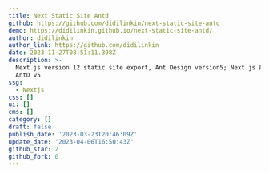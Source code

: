 ```yaml
---
title: Next Static Site Antd
github: https://github.com/didilinkin/next-static-site-antd
demo: https://didilinkin.github.io/next-static-site-antd/
author: didilinkin
author_link: https://github.com/didilinkin
date: 2023-11-27T08:51:11.398Z
description: >-
  Next.js version 12 static site export, Ant Design version5; Next.js 静态站点导出, 使用
  AntD v5
ssg:
  - Nextjs
css: []
ui: []
cms: []
category: []
draft: false
publish_date: '2023-03-23T20:46:09Z'
update_date: '2023-04-06T16:50:43Z'
github_star: 2
github_fork: 0
---
```

